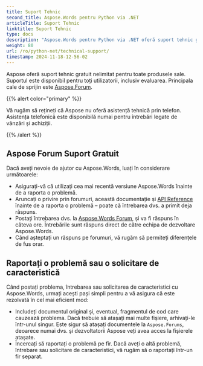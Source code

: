 ```yaml
---
title: Suport Tehnic
second_title: Aspose.Words pentru Python via .NET
articleTitle: Suport Tehnic
linktitle: Suport Tehnic
type: docs
description: "Aspose.Words pentru Python via .NET oferă suport tehnic gratuit disponibil tuturor utilizatorilor. Vă rugăm să raportați întrebarea, problema, sau cererea caracteristică folosind Aspose Forum Suport gratuit."
weight: 80
url: /ro/python-net/technical-support/
timestamp: 2024-11-18-12-56-02
---
```


Aspose oferă suport tehnic gratuit nelimitat pentru toate produsele sale. Suportul este disponibil pentru toți utilizatorii, inclusiv evaluarea. Principala cale de sprijin este [Aspose.Forum](https://forum.aspose.com/c/words/8).

{{% alert color="primary" %}}

Vă rugăm să rețineți că Aspose nu oferă asistență tehnică prin telefon. Asistența telefonică este disponibilă numai pentru întrebări legate de vânzări și achiziții.

{{% /alert %}}

## Aspose Forum Suport Gratuit

Dacă aveți nevoie de ajutor cu Aspose.Words, luați în considerare următoarele:

* Asigurați-vă că utilizați cea mai recentă versiune Aspose.Words înainte de a raporta o problemă.
* Aruncați o privire prin forumuri, această documentație și [API Reference](https://reference.aspose.com/words/python-net/) înainte de a raporta o problemă – poate că întrebarea dvs. a primit deja răspuns.
* Postați întrebarea dvs. la [Aspose.Words Forum](https://forum.aspose.com/c/words/8), și va fi răspuns în câteva ore. Întrebările sunt răspuns direct de către echipa de dezvoltare Aspose.Words.
* Când așteptați un răspuns pe forumuri, vă rugăm să permiteți diferențele de fus orar.

## Raportați o problemă sau o solicitare de caracteristică

Când postați problema, întrebarea sau solicitarea de caracteristici cu Aspose.Words, urmați acești pași simpli pentru a vă asigura că este rezolvată în cel mai eficient mod:

* Includeți documentul original și, eventual, fragmentul de cod care cauzează problema. Dacă trebuie să atașați mai multe fișiere, arhivați-le într-unul singur. Este sigur să atașați documentele la `Aspose.Forums`, deoarece numai dvs. și dezvoltatorii Aspose veți avea acces la fișierele atașate.
* Încercați să raportați o problemă pe fir. Dacă aveți o altă problemă, întrebare sau solicitare de caracteristici, vă rugăm să o raportați într-un fir separat.
